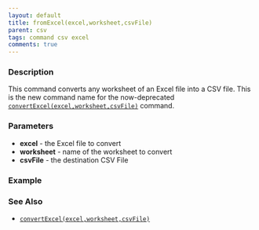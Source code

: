 ```yaml
---
layout: default
title: fromExcel(excel,worksheet,csvFile)
parent: csv
tags: command csv excel
comments: true
---
```



### Description
This command converts any worksheet of an Excel file into a CSV file. This is the new command name for the 
now-deprecated [`convertExcel(excel,worksheet,csvFile)`](convertExcel(excel,worksheet,csvFile)) command.


### Parameters
- **excel** - the Excel file to convert
- **worksheet** - name of the worksheet to convert
- **csvFile** - the destination CSV File


### Example


### See Also
- [`convertExcel(excel,worksheet,csvFile)`](convertExcel(excel,worksheet,csvFile))
